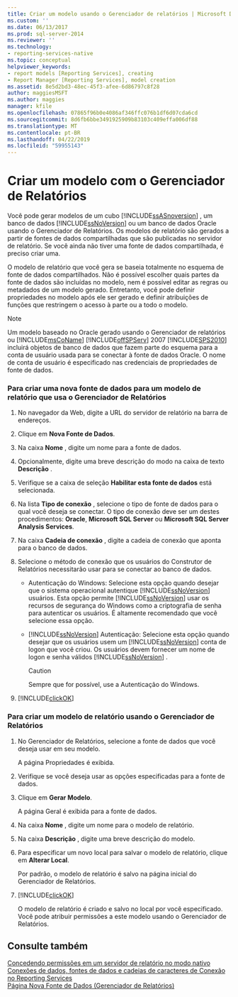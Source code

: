 ```yaml
---
title: Criar um modelo usando o Gerenciador de relatórios | Microsoft Docs
ms.custom: ''
ms.date: 06/13/2017
ms.prod: sql-server-2014
ms.reviewer: ''
ms.technology:
- reporting-services-native
ms.topic: conceptual
helpviewer_keywords:
- report models [Reporting Services], creating
- Report Manager [Reporting Services], model creation
ms.assetid: 8e5d2bd3-48ec-45f3-afee-6d86797c8f28
author: maggiesMSFT
ms.author: maggies
manager: kfile
ms.openlocfilehash: 07865f96b0e4086af346ffc076b1df6d07cda6cd
ms.sourcegitcommit: 8d6fb6bbe3491925909b83103c409effa006df88
ms.translationtype: MT
ms.contentlocale: pt-BR
ms.lasthandoff: 04/22/2019
ms.locfileid: "59955143"
---
```

# <a name="create-a-model-using-report-manager"></a>Criar um modelo com o Gerenciador de Relatórios
  Você pode gerar modelos de um cubo [!INCLUDE[ssASnoversion](../includes/ssasnoversion-md.md)] , um banco de dados [!INCLUDE[ssNoVersion](../includes/ssnoversion-md.md)] ou um banco de dados Oracle usando o Gerenciador de Relatórios. Os modelos de relatório são gerados a partir de fontes de dados compartilhadas que são publicadas no servidor de relatório. Se você ainda não tiver uma fonte de dados compartilhada, é preciso criar uma.  
  
 O modelo de relatório que você gera se baseia totalmente no esquema de fonte de dados compartilhados. Não é possível escolher quais partes da fonte de dados são incluídas no modelo, nem é possível editar as regras ou metadados de um modelo gerado. Entretanto, você pode definir propriedades no modelo após ele ser gerado e definir atribuições de funções que restringem o acesso à parte ou a todo o modelo.  
  
> [!NOTE]  
>  Um modelo baseado no Oracle gerado usando o Gerenciador de relatórios ou [!INCLUDE[msCoName](../includes/msconame-md.md)] [!INCLUDE[offSPServ](../includes/offspserv-md.md)] 2007 [!INCLUDE[SPS2010](../includes/sps2010-md.md)] incluirá objetos de banco de dados que fazem parte do esquema para a conta de usuário usada para se conectar à fonte de dados Oracle. O nome de conta de usuário é especificado nas credenciais de propriedades de fonte de dados.  
  
### <a name="to-create-a-new-data-source-for-a-report-model-using-report-manager"></a>Para criar uma nova fonte de dados para um modelo de relatório que usa o Gerenciador de Relatórios  
  
1.  No navegador da Web, digite a URL do servidor de relatório na barra de endereços.  
  
2.  Clique em **Nova Fonte de Dados**.  
  
3.  Na caixa **Nome** , digite um nome para a fonte de dados.  
  
4.  Opcionalmente, digite uma breve descrição do modo na caixa de texto **Descrição** .  
  
5.  Verifique se a caixa de seleção **Habilitar esta fonte de dados** está selecionada.  
  
6.  Na lista **Tipo de conexão** , selecione o tipo de fonte de dados para o qual você deseja se conectar. O tipo de conexão deve ser um destes procedimentos: **Oracle**, **Microsoft SQL Server** ou **Microsoft SQL Server Analysis Services**.  
  
7.  Na caixa **Cadeia de conexão** , digite a cadeia de conexão que aponta para o banco de dados.  
  
8.  Selecione o método de conexão que os usuários do Construtor de Relatórios necessitarão usar para se conectar ao banco de dados.  
  
    -   Autenticação do Windows: Selecione esta opção quando desejar que o sistema operacional autentique [!INCLUDE[ssNoVersion](../includes/ssnoversion-md.md)] usuários. Esta opção permite [!INCLUDE[ssNoVersion](../includes/ssnoversion-md.md)] usar os recursos de segurança do Windows como a criptografia de senha para autenticar os usuários. É altamente recomendado que você selecione essa opção.  
  
    -   [!INCLUDE[ssNoVersion](../includes/ssnoversion-md.md)] Autenticação: Selecione esta opção quando desejar que os usuários usem um [!INCLUDE[ssNoVersion](../includes/ssnoversion-md.md)] conta de logon que você criou. Os usuários devem fornecer um nome de logon e senha válidos [!INCLUDE[ssNoVersion](../includes/ssnoversion-md.md)] .  
  
        > [!CAUTION]  
        >  Sempre que for possível, use a Autenticação do Windows.  
  
9. [!INCLUDE[clickOK](../includes/clickok-md.md)]  
  
### <a name="to-create-a-report-model-using-report-manager"></a>Para criar um modelo de relatório usando o Gerenciador de Relatórios  
  
1.  No Gerenciador de Relatórios, selecione a fonte de dados que você deseja usar em seu modelo.  
  
     A página Propriedades é exibida.  
  
2.  Verifique se você deseja usar as opções especificadas para a fonte de dados.  
  
3.  Clique em **Gerar Modelo**.  
  
     A página Geral é exibida para a fonte de dados.  
  
4.  Na caixa **Nome** , digite um nome para o modelo de relatório.  
  
5.  Na caixa **Descrição** , digite uma breve descrição do modelo.  
  
6.  Para especificar um novo local para salvar o modelo de relatório, clique em **Alterar Local**.  
  
     Por padrão, o modelo de relatório é salvo na página inicial do Gerenciador de Relatórios.  
  
7.  [!INCLUDE[clickOK](../includes/clickok-md.md)]  
  
     O modelo de relatório é criado e salvo no local por você especificado. Você pode atribuir permissões a este modelo usando o Gerenciador de Relatórios.  
  
## <a name="see-also"></a>Consulte também  
 [Concedendo permissões em um servidor de relatório no modo nativo](security/granting-permissions-on-a-native-mode-report-server.md)   
 [Conexões de dados, fontes de dados e cadeias de caracteres de Conexão no Reporting Services](../../2014/reporting-services/data-connections-data-sources-and-connection-strings-in-reporting-services.md)   
 [Página Nova Fonte de Dados &#40;Gerenciador de Relatórios&#41;](../../2014/reporting-services/new-data-source-page-report-manager.md)  
  
  
